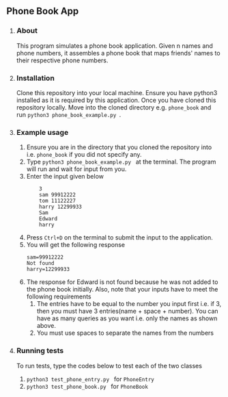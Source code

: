 ## Phone Book App

1. ### About
    This program simulates a phone book application. Given n​ names and phone numbers, it assembles a phone book that maps friends' names to their respective phone numbers.

1. ### Installation  
    Clone this repository into your local machine. Ensure you have python3 installed as it is required by this application. Once you have cloned this repository locally. Move into the cloned directory e.g. `phone_book` and run `python3 phone_book_example.py `. 

1. ### Example usage
    1. Ensure you are in the directory that you cloned the repository into i.e. `phone_book` if you did not specify any.
    1. Type `python3 phone_book_example.py ` at the terminal. The program will run and wait for input from you.
    1. Enter the input given below
        ```
            3  
            sam 99912222 
            tom 11122227
            harry 12299933 
            Sam 
            Edward 
            harry
        ```
    1. Press `Ctrl+D` on the terminal to submit the input to the application.
    1. You will get the following response
        ```
        sam=99912222 
        Not found 
        harry=12299933
        ```
    1. The response for Edward is not found because he was not added to the phone book initially. Also, note that your inputs have to meet the following requirements
        1. The entries have to be equal to the number you input first i.e. if 3, then you must have 3 entries(name + space + number). You can have as many queries as you want i.e. only the names as shown above.
        1. You must use spaces to separate the names from the numbers

1. ### Running tests
    To run tests, type the codes below to test each of the two classes
    1. `python3 test_phone_entry.py ` for `PhoneEntry`
    1. `python3 test_phone_book.py ` for `PhoneBook`
